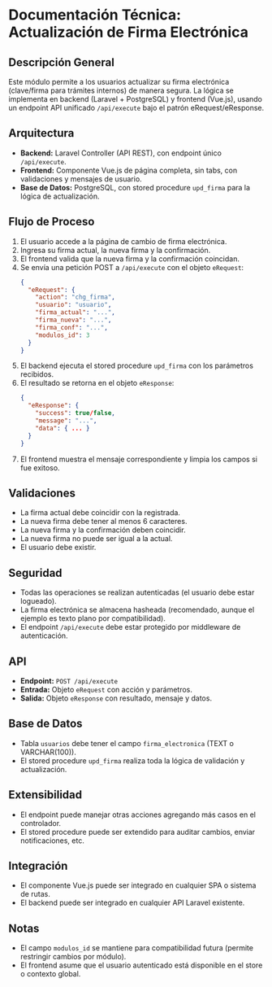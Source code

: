 # Documentación Técnica: Actualización de Firma Electrónica

## Descripción General
Este módulo permite a los usuarios actualizar su firma electrónica (clave/firma para trámites internos) de manera segura. La lógica se implementa en backend (Laravel + PostgreSQL) y frontend (Vue.js), usando un endpoint API unificado `/api/execute` bajo el patrón eRequest/eResponse.

## Arquitectura
- **Backend:** Laravel Controller (API REST), con endpoint único `/api/execute`.
- **Frontend:** Componente Vue.js de página completa, sin tabs, con validaciones y mensajes de usuario.
- **Base de Datos:** PostgreSQL, con stored procedure `upd_firma` para la lógica de actualización.

## Flujo de Proceso
1. El usuario accede a la página de cambio de firma electrónica.
2. Ingresa su firma actual, la nueva firma y la confirmación.
3. El frontend valida que la nueva firma y la confirmación coincidan.
4. Se envía una petición POST a `/api/execute` con el objeto `eRequest`:
   ```json
   {
     "eRequest": {
       "action": "chg_firma",
       "usuario": "usuario",
       "firma_actual": "...",
       "firma_nueva": "...",
       "firma_conf": "...",
       "modulos_id": 3
     }
   }
   ```
5. El backend ejecuta el stored procedure `upd_firma` con los parámetros recibidos.
6. El resultado se retorna en el objeto `eResponse`:
   ```json
   {
     "eResponse": {
       "success": true/false,
       "message": "...",
       "data": { ... }
     }
   }
   ```
7. El frontend muestra el mensaje correspondiente y limpia los campos si fue exitoso.

## Validaciones
- La firma actual debe coincidir con la registrada.
- La nueva firma debe tener al menos 6 caracteres.
- La nueva firma y la confirmación deben coincidir.
- La nueva firma no puede ser igual a la actual.
- El usuario debe existir.

## Seguridad
- Todas las operaciones se realizan autenticadas (el usuario debe estar logueado).
- La firma electrónica se almacena hasheada (recomendado, aunque el ejemplo es texto plano por compatibilidad).
- El endpoint `/api/execute` debe estar protegido por middleware de autenticación.

## API
- **Endpoint:** `POST /api/execute`
- **Entrada:** Objeto `eRequest` con acción y parámetros.
- **Salida:** Objeto `eResponse` con resultado, mensaje y datos.

## Base de Datos
- Tabla `usuarios` debe tener el campo `firma_electronica` (TEXT o VARCHAR(100)).
- El stored procedure `upd_firma` realiza toda la lógica de validación y actualización.

## Extensibilidad
- El endpoint puede manejar otras acciones agregando más casos en el controlador.
- El stored procedure puede ser extendido para auditar cambios, enviar notificaciones, etc.

## Integración
- El componente Vue.js puede ser integrado en cualquier SPA o sistema de rutas.
- El backend puede ser integrado en cualquier API Laravel existente.

## Notas
- El campo `modulos_id` se mantiene para compatibilidad futura (permite restringir cambios por módulo).
- El frontend asume que el usuario autenticado está disponible en el store o contexto global.
